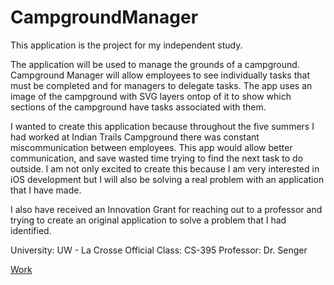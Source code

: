 # CampgroundManager
This application is the project for my independent study. 

The application will be used to manage the grounds of a campground. Campground Manager will allow employees
to see individually tasks that must be completed and for managers to delegate tasks. The app uses an image of the campground
with SVG layers ontop of it to show which sections of the campground have tasks associated with them. 

I wanted to create this application because throughout the five summers I had worked at Indian Trails Campground 
there was constant miscommunication between employees. This app would allow better communication, and save 
wasted time trying to find the next task to do outside. I am not only excited to create this because I am very interested in 
iOS development but I will also be solving a real problem with an application that I have made.

I also have received an Innovation Grant for reaching out to a professor and trying to create an original application
to solve a problem that I had identified. 

University:     UW - La Crosse
Official Class: CS-395
Professor:      Dr. Senger

[Work](siteTable.png)
